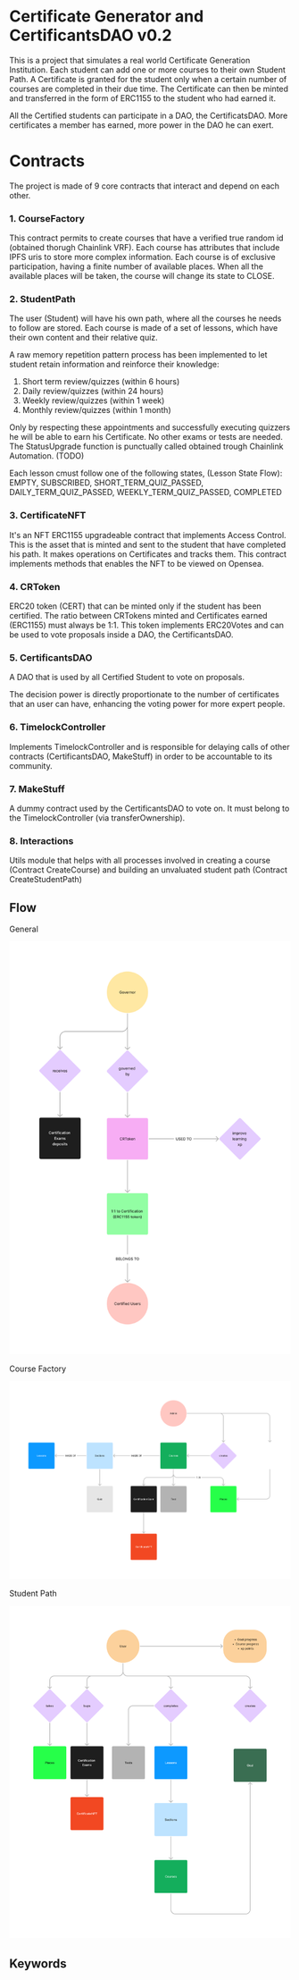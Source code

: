# Certificate Generator and CertificantsDAO v0.2

This is a project that simulates a real world Certificate Generation Institution.
Each student can add one or more courses to their own Student Path.
A Certificate is granted for the student only when a certain number of courses are completed
in their due time. The Certificate can then be minted and transferred in the form of ERC1155 to the student who had earned it.

All the Certified students can participate in a DAO, the CertificatsDAO. More certificates a member has earned, more power in the DAO he can exert.

# Contracts

The project is made of 9 core contracts that interact and depend on each other. 

### 1. CourseFactory

This contract permits to create courses that have a verified true random id (obtained thorugh Chainlink VRF).
Each course has attributes that include IPFS uris to store more complex information.
Each course is of exclusive participation, having a finite number of available places. When all the available places will be taken, the course will change its state to CLOSE.

### 2. StudentPath

The user (Student) will have his own path, where all the courses he needs to follow are stored.
Each course is made of a set of lessons, which have their own content and their relative quiz.

A raw memory repetition pattern process has been implemented to let student retain information and reinforce their knowledge:

1. Short term review/quizzes (within 6 hours)
2. Daily review/quizzes (within 24 hours)
3. Weekly review/quizzes (within 1 week)
4. Monthly review/quizzes (within 1 month)

Only by respecting these appointments and successfully executing quizzers he will be able to earn his Certificate. No other exams or tests are needed. 
The StatusUpgrade function is punctually called obtained trough Chainlink Automation. (TODO)

Each lesson cmust follow one of the following states, (Lesson State Flow): EMPTY, SUBSCRIBED, SHORT_TERM_QUIZ_PASSED, DAILY_TERM_QUIZ_PASSED, WEEKLY_TERM_QUIZ_PASSED, COMPLETED

### 3. CertificateNFT

It's an NFT ERC1155 upgradeable contract that implements Access Control.
This is the asset that is minted and sent to the student that have completed his path.
It makes operations on Certificates and tracks them.
This contract implements methods that enables the NFT to be viewed on Opensea.

### 4. CRToken

ERC20 token (CERT) that can be minted only if the student has been certified.
The ratio between CRTokens minted and Certificates earned (ERC1155) must always be 1:1.
This token implements ERC20Votes and can be used to vote proposals inside a DAO, the CertificantsDAO.

### 5. CertificantsDAO

A DAO that is used by all Certified Student to vote on proposals.

The decision power is directly proportionate to the number of certificates that an user can have, enhancing the voting power for more expert people.

### 6. TimelockController

Implements TimelockController and is responsible for delaying calls of other contracts (CertificantsDAO, MakeStuff) in order to be accountable to its community.

### 7. MakeStuff

A dummy contract used by the CertificantsDAO to vote on.
It must belong to the TimelockController (via transferOwnership).

### 8. Interactions
Utils module that helps with all processes involved in creating a course (Contract CreateCourse) and building an unvaluated student path (Contract CreateStudentPath)

## Flow
General

<img src="img/flow_general.png" alt="DAO" width="600"/>

Course Factory

<img src="img/course_factory.png" alt="Factory" width="600"/>

Student Path

<img src="img/student_path.png" alt="StudentPath" width="600"/>

## Keywords
